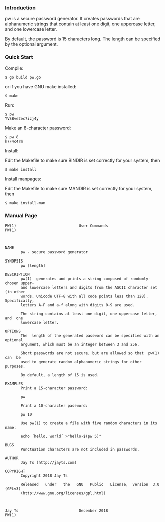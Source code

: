 ### Introduction

pw is a secure password generator. It creates passwords that are alphanumeric strings that contain at least one digit, one uppercase letter, and one lowercase letter.

By default, the password is 15 characters long. The length can be specified by the optional argument.

### Quick Start

Compile:

```
$ go build pw.go
```
or if you have GNU make installed:
```
$ make
```

Run:

```
$ pw
YVSBve2ec7izj4y
```

Make an 8-character password:

```
$ pw 8
k7F4c4rm
```

Install:

Edit the Makefile to make sure BINDIR is set correctly for your system, then

```
$ make install
```

Install manpages:

Edit the Makefile to make sure MANDIR is set correctly for your system, then

```
$ make install-man
```

### Manual Page


```
PW(1)                            User Commands                           PW(1)



NAME
       pw - secure password generator

SYNOPSIS
       pw [length]

DESCRIPTION
       pw(1)  generates and prints a string composed of randomly-chosen upper-
       and lowercase letters and digits from the ASCII character set (in other
       words, Unicode UTF-8 with all code points less than 128). Specifically,
       letters A-F and a-f along with digits 0-9 are used.

       The string contains at least one digit, one uppercase letter,  and  one
       lowercase letter.

OPTIONS
       The  length of the generated password can be specified with an optional
       argument, which must be an integer between 3 and 256.

       Short passwords are not secure, but are allowed so that  pw(1)  can  be
       used to generate random alphanumeric strings for other purposes.

       By default, a length of 15 is used.

EXAMPLES
       Print a 15-character password:

       pw

       Print a 10-character password:

       pw 10

       Use pw(1) to create a file with five random characters in its name:

       echo ´hello, world´ >"hello-$(pw 5)"

BUGS
       Punctuation characters are not included in passwords.

AUTHOR
       Jay Ts (http://jayts.com)

COPYRIGHT
       Copyright 2018 Jay Ts

       Released   under   the   GNU   Public   License,  version  3.0  (GPLv3)
       (http://www.gnu.org/licenses/gpl.html)



Jay Ts                           December 2018                           PW(1)
```
